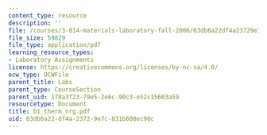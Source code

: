 ```yaml
---
content_type: resource
description: ''
file: /courses/3-014-materials-laboratory-fall-2006/63db6a22df4a23729e7c831b608ec90c_b1_therm_nrg.pdf
file_size: 59829
file_type: application/pdf
learning_resource_types:
- Laboratory Assignments
license: https://creativecommons.org/licenses/by-nc-sa/4.0/
ocw_type: OCWFile
parent_title: Labs
parent_type: CourseSection
parent_uid: 178a3f23-79e5-2e6c-90c3-e52c15603a59
resourcetype: Document
title: b1_therm_nrg.pdf
uid: 63db6a22-df4a-2372-9e7c-831b608ec90c
---
```

